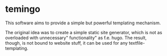 # temingo

This software aims to provide a simple but powerful templating mechanism.

The original idea was to create a simple static site generator, which is not as overloaded with unnecessary" functionality" as f.e. hugo.
The result, though, is not bound to website stuff, it can be used for any textfile-templating.
